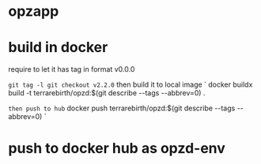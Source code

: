 # opzapp

# build in docker 

require to let it has tag in format v0.0.0

`
git tag -l
git checkout v2.2.0
`
then build it to local image
`
docker buildx build -t terrarebirth/opzd:$(git describe --tags --abbrev=0) . 

`
then push to hub
`
docker push terrarebirth/opzd:$(git describe --tags --abbrev=0)
`
# push to docker hub as opzd-env

